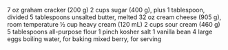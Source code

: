 7 oz graham cracker (200 g)
2 cups sugar (400 g), plus 1 tablespoon, divided
5 tablespoons unsalted butter, melted
32 oz cream cheese (905 g), room temperature
½ cup heavy cream (120 mL)
2 cups sour cream (460 g)
5 tablespoons all-purpose flour
1 pinch kosher salt
1 vanilla bean
4 large eggs
boiling water, for baking
mixed berry, for serving
